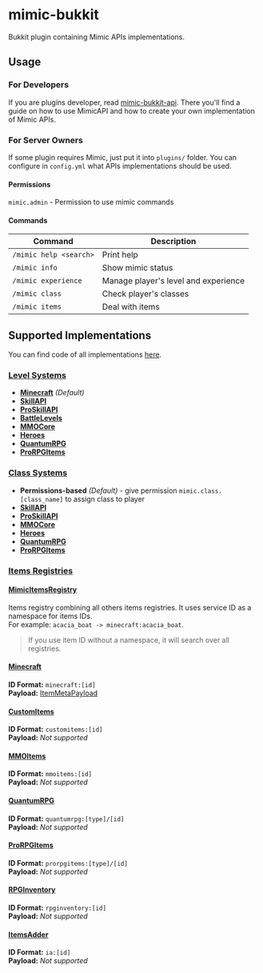 # mimic-bukkit

Bukkit plugin containing Mimic APIs implementations.

## Usage

### For Developers

If you are plugins developer, read [mimic-bukkit-api].
There you'll find a guide on how to use MimicAPI and how to create your own implementation of Mimic APIs.

### For Server Owners

If some plugin requires Mimic, just put it into `plugins/` folder.
You can configure in `config.yml` what APIs implementations should be used.

#### Permissions

`mimic.admin` - Permission to use mimic commands

#### Commands

 Command                | Description                          
------------------------|--------------------------------------
 `/mimic help <search>` | Print help                           
 `/mimic info`          | Show mimic status                    
 `/mimic experience`    | Manage player's level and experience 
 `/mimic class`         | Check player's classes               
 `/mimic items`         | Deal with items                      

## Supported Implementations 

You can find code of all implementations [here](src/main/kotlin/impl).

### [Level Systems][BukkitLevelSystem.Provider]

- **[Minecraft][minecraft-exp]** _(Default)_
- **[SkillAPI]**
- **[ProSkillAPI]**
- **[BattleLevels]**
- **[MMOCore]**
- **[Heroes]**
- **[QuantumRPG]**
- **[ProRPGItems]**

### [Class Systems][BukkitClassSystem.Provider]

- **Permissions-based** _(Default)_ - give permission `mimic.class.[class_name]` to assign class to player
- **[SkillAPI]**
- **[ProSkillAPI]**
- **[MMOCore]**
- **[Heroes]**
- **[QuantumRPG]**
- **[ProRPGItems]**

### [Items Registries][BukkitItemsRegistry]

#### [MimicItemsRegistry] 

Items registry combining all others items registries.
It uses service ID as a namespace for items IDs.\
For example: `acacia_boat -> minecraft:acacia_boat`.

> If you use item ID without a namespace, it will search over all registries.

#### [Minecraft][MinecraftItemsRegistry]

**ID Format:** `minecraft:[id]`\
**Payload:** [ItemMetaPayload]

#### [CustomItems]

**ID Format:** `customitems:[id]`\
**Payload:** *Not supported*

#### [MMOItems]

**ID Format:** `mmoitems:[id]`\
**Payload:** *Not supported*

#### [QuantumRPG]

**ID Format:** `quantumrpg:[type]/[id]`\
**Payload:** *Not supported*

#### [ProRPGItems]

**ID Format:** `prorpgitems:[type]/[id]`\
**Payload:** *Not supported*

#### [RPGInventory]

**ID Format:** `rpginventory:[id]`\
**Payload:** *Not supported*

#### [ItemsAdder]

**ID Format:** `ia:[id]`\
**Payload:** *Not supported*

[minecraft-exp]: https://minecraft.gamepedia.com/Experience
[skillapi]: https://www.spigotmc.org/resources/4824/
[proskillapi]: https://www.spigotmc.org/resources/91913/
[battlelevels]: https://www.spigotmc.org/resources/2218/
[customitems]: https://www.spigotmc.org/resources/63848/
[mmocore]: https://www.spigotmc.org/resources/70575/
[mmoitems]: https://www.spigotmc.org/resources/39267/
[heroes]: https://www.spigotmc.org/resources/24734/
[quantumrpg]: https://www.spigotmc.org/resources/40007/
[prorpgitems]: https://www.spigotmc.org/resources/91386/
[rpginventory]: https://www.spigotmc.org/resources/12498/
[itemsadder]: https://www.spigotmc.org/resources/73355/

[mimic-bukkit-api]: ../mimic-bukkit-api

[BukkitLevelSystem.Provider]: ../mimic-bukkit-api/src/main/kotlin/level/BukkitLevelSystem.kt
[BukkitClassSystem.Provider]: ../mimic-bukkit-api/src/main/kotlin/classes/BukkitClassSystem.kt
[BukkitItemsRegistry]: ../mimic-bukkit-api/src/main/kotlin/items/BukkitItemsRegistry.kt
[MimicItemsRegistry]: src/main/kotlin/impl/mimic/MimicItemsRegistry.kt
[MinecraftItemsRegistry]: src/main/kotlin/impl/vanilla/MinecraftItemsRegistry.kt
[ItemMetaPayload]: src/main/kotlin/impl/vanilla/ItemMetaPayload.kt
